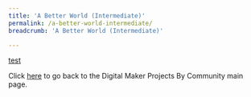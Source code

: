 ```yaml
---
title: 'A Better World (Intermediate)'
permalink: /a-better-world-intermediate/
breadcrumb: 'A Better World (Intermediate)'

---
```



[test](/placeholder-a-better-world-intermediate)

Click [here](/in-schools/digital-maker/projects/) to go back to the Digital Maker Projects By Community main page.
